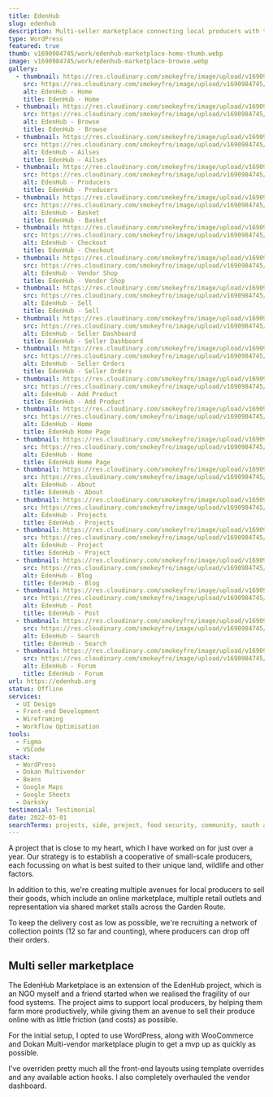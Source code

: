 ```yaml
---
title: EdenHub
slug: edenhub
description: Multi-seller marketplace connecting local producers with the Garden Route community.
type: WordPress
featured: true
thumb: v1690984745/work/edenhub-marketplace-home-thumb.webp
image: v1690984745/work/edenhub-marketplace-browse.webp
gallery:
  - thumbnail: https://res.cloudinary.com/smokeyfro/image/upload/v1690984745/work/edenhub-marketplace-home-thumb.webp
    src: https://res.cloudinary.com/smokeyfro/image/upload/v1690984745/work/edenhub-marketplace-home-thumb.webp
    alt: EdenHub - Home
    title: EdenHub - Home
  - thumbnail: https://res.cloudinary.com/smokeyfro/image/upload/v1690984745/work/edenhub-marketplace-browse.webp
    src: https://res.cloudinary.com/smokeyfro/image/upload/v1690984745/work/edenhub-marketplace-browse.webp
    alt: EdenHub - Browse
    title: EdenHub - Browse
  - thumbnail: https://res.cloudinary.com/smokeyfro/image/upload/v1690984745/work/edenhub-marketplace-aisles.webp
    src: https://res.cloudinary.com/smokeyfro/image/upload/v1690984745/work/edenhub-marketplace-aisles.webp
    alt: EdenHub - Ailses
    title: EdenHub - Ailses
  - thumbnail: https://res.cloudinary.com/smokeyfro/image/upload/v1690984745/work/edenhub-marketplace-producers.webp
    src: https://res.cloudinary.com/smokeyfro/image/upload/v1690984745/work/edenhub-marketplace-producers.webp
    alt: EdenHub - Producers
    title: EdenHub - Producers
  - thumbnail: https://res.cloudinary.com/smokeyfro/image/upload/v1690984745/work/edenhub-marketplace-basket.webp
    src: https://res.cloudinary.com/smokeyfro/image/upload/v1690984745/work/edenhub-marketplace-basket.webp
    alt: EdenHub - Basket
    title: EdenHub - Basket
  - thumbnail: https://res.cloudinary.com/smokeyfro/image/upload/v1690984745/work/edenhub-marketplace-checkout.webp
    src: https://res.cloudinary.com/smokeyfro/image/upload/v1690984745/work/edenhub-marketplace-checkout.webp
    alt: EdenHub - Checkout
    title: EdenHub - Checkout
  - thumbnail: https://res.cloudinary.com/smokeyfro/image/upload/v1690984745/work/edenhub-marketplace-vendor-shop.webp
    src: https://res.cloudinary.com/smokeyfro/image/upload/v1690984745/work/edenhub-marketplace-vendor-shop.webp
    alt: EdenHub - Vendor Shop
    title: EdenHub - Vendor Shop
  - thumbnail: https://res.cloudinary.com/smokeyfro/image/upload/v1690984745/work/edenhub-marketplace-sell.webp
    src: https://res.cloudinary.com/smokeyfro/image/upload/v1690984745/work/edenhub-marketplace-sell.webp
    alt: EdenHub - Sell
    title: EdenHub - Sell
  - thumbnail: https://res.cloudinary.com/smokeyfro/image/upload/v1690984745/work/edenhub-marketplace-seller-dash.webp
    src: https://res.cloudinary.com/smokeyfro/image/upload/v1690984745/work/edenhub-marketplace-seller-dash.webp
    alt: EdenHub - Seller Dashboard
    title: EdenHub - Seller Dashboard
  - thumbnail: https://res.cloudinary.com/smokeyfro/image/upload/v1690984745/work/edenhub-marketplace-seller-orders.webp
    src: https://res.cloudinary.com/smokeyfro/image/upload/v1690984745/work/edenhub-marketplace-seller-orders.webp
    alt: EdenHub - Seller Orders
    title: EdenHub - Seller Orders
  - thumbnail: https://res.cloudinary.com/smokeyfro/image/upload/v1690984745/work/edenhub-marketplace-seller-add-product.webp
    src: https://res.cloudinary.com/smokeyfro/image/upload/v1690984745/work/edenhub-marketplace-seller-add-product.webp
    alt: EdenHub - Add Product
    title: EdenHub - Add Product
  - thumbnail: https://res.cloudinary.com/smokeyfro/image/upload/v1690984745/work/edenhub-org-home.png
    src: https://res.cloudinary.com/smokeyfro/image/upload/v1690984745/work/edenhub-org-home.png
    alt: EdenHub - Home
    title: EdenHub Home Page
  - thumbnail: https://res.cloudinary.com/smokeyfro/image/upload/v1690984745/work/edenhub-home.webp
    src: https://res.cloudinary.com/smokeyfro/image/upload/v1690984745/work/edenhub-home.webp
    alt: EdenHub - Home
    title: EdenHub Home Page
  - thumbnail: https://res.cloudinary.com/smokeyfro/image/upload/v1690984745/work/edenhub-about.webp
    src: https://res.cloudinary.com/smokeyfro/image/upload/v1690984745/work/edenhub-about.webp
    alt: EdenHub - About
    title: EdenHub - About
  - thumbnail: https://res.cloudinary.com/smokeyfro/image/upload/v1690984745/work/edenhub-projects.webp
    src: https://res.cloudinary.com/smokeyfro/image/upload/v1690984745/work/edenhub-projects.webp
    alt: EdenHub - Projects
    title: EdenHub - Projects
  - thumbnail: https://res.cloudinary.com/smokeyfro/image/upload/v1690984745/work/edenhub-project.webp
    src: https://res.cloudinary.com/smokeyfro/image/upload/v1690984745/work/edenhub-project.webp
    alt: EdenHub - Project
    title: EdenHub - Project
  - thumbnail: https://res.cloudinary.com/smokeyfro/image/upload/v1690984745/work/edenhub-blog.webp
    src: https://res.cloudinary.com/smokeyfro/image/upload/v1690984745/work/edenhub-blog.webp
    alt: EdenHub - Blog
    title: EdenHub - Blog
  - thumbnail: https://res.cloudinary.com/smokeyfro/image/upload/v1690984745/work/edenhub-post.webp
    src: https://res.cloudinary.com/smokeyfro/image/upload/v1690984745/work/edenhub-post.webp
    alt: EdenHub - Post
    title: EdenHub - Post
  - thumbnail: https://res.cloudinary.com/smokeyfro/image/upload/v1690984745/work/edenhub-search.webp
    src: https://res.cloudinary.com/smokeyfro/image/upload/v1690984745/work/edenhub-search.webp
    alt: EdenHub - Search
    title: EdenHub - Search
  - thumbnail: https://res.cloudinary.com/smokeyfro/image/upload/v1690984745/work/edenhub-forum.webp
    src: https://res.cloudinary.com/smokeyfro/image/upload/v1690984745/work/edenhub-forum.webp
    alt: EdenHub - Forum
    title: EdenHub - Forum
url: https://edenhub.org
status: Offline
services:
  - UI Design
  - Front-end Development
  - Wireframing
  - Workflow Optimisation
tools:
  - Figma
  - VSCode
stack:
  - WordPress
  - Dokan Multivendor
  - Beans
  - Google Maps
  - Google Sheets
  - Darksky
testimonial: Testimonial
date: 2022-03-01
searchTerms: projects, side, project, food security, community, south africa
---
```

A project that is close to my heart, which I have worked on for just over a year. Our strategy is to establish a cooperative of small-scale producers, each focussing on what is best suited to their unique land, wildlife and other factors. 

In addition to this, we're creating multiple avenues for local producers to sell their goods, which include an online marketplace, multiple retail outlets and representation via shared market stalls across the Garden Route.

To keep the delivery cost as low as possible, we're recruiting a network of collection points (12 so far and counting), where producers can drop off their orders.

## Multi seller marketplace

The EdenHub Marketplace is an extension of the EdenHub project, which is an NGO myself and a friend started when we realised the fragility of our food systems. The project aims to support local producers, by helping them farm more productively, while giving them an avenue to sell their produce online with as little friction (and costs) as possible. 

For the initial setup, I opted to use WordPress, along with WooCommerce and Dokan Multi-vendor marketplace plugin to get a mvp up as quickly as possible. 

I've overriden pretty much all the front-end layouts using template overrides and any available action hooks. I also completely overhauled the vendor dashboard.
